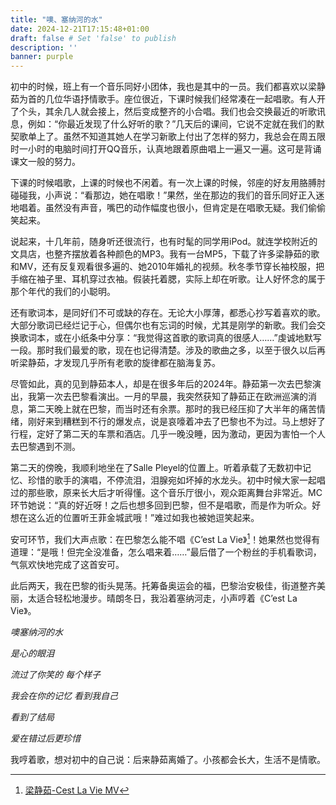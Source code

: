```yaml
---
title: "噢、塞纳河的水"
date: 2024-12-21T17:15:48+01:00
draft: false # Set 'false' to publish
description: ''
banner: purple
---
```

初中的时候，班上有一个音乐同好小团体，我也是其中的一员。我们都喜欢以梁静茹为首的几位华语抒情歌手。座位很近，下课时候我们经常凑在一起唱歌。有人开了个头，其余几人就会接上，然后变成整齐的小合唱。我们也会交换最近的听歌讯息，例如：“你最近发现了什么好听的歌？”几天后的课间，它说不定就在我们的默契歌单上了。虽然不知道其她人在学习新歌上付出了怎样的努力，我总会在周五限时一小时的电脑时间打开QQ音乐，认真地跟着原曲唱上一遍又一遍。这可是背诵课文一般的努力。

下课的时候唱歌，上课的时候也不闲着。有一次上课的时候，邻座的好友用胳膊肘碰碰我，小声说：“看那边，她在唱歌！”果然，坐在那边的我们的音乐同好正入迷地唱着。虽然没有声音，嘴巴的动作幅度也很小，但肯定是在唱歌无疑。我们偷偷笑起来。

说起来，十几年前，随身听还很流行，也有时髦的同学用iPod。就连学校附近的文具店，也整齐摆放着各种颜色的MP3。我有一台MP5，下载了许多梁静茹的歌和MV，还有反复观看很多遍的、她2010年婚礼的视频。秋冬季节穿长袖校服，把手缩在袖子里、耳机穿过衣袖。假装托着腮，实际上却在听歌。让人好怀念的属于那个年代的我们的小聪明。

还有歌词本，是同好们不可或缺的存在。无论大小厚薄，都悉心抄写着喜欢的歌。大部分歌词已经烂记于心，但偶尔也有忘词的时候，尤其是刚学的新歌。我们会交换歌词本，或在小纸条中分享：“我觉得这首歌的歌词真的很感人……”虔诚地默写一段。那时我们最爱的歌，现在也记得清楚。涉及的歌曲之多，以至于很久以后再听梁静茹，才发现几乎所有老歌的旋律都在脑海复苏。

尽管如此，真的见到静茹本人，却是在很多年后的2024年。静茹第一次去巴黎演出，我第一次去巴黎看演出。一月的早晨，我突然获知了静茹正在欧洲巡演的消息，第二天晚上就在巴黎，而当时还有余票。那时的我已经压抑了大半年的痛苦情绪，刚好来到糟糕到不行的爆发点，说是哀嚎着冲去了巴黎也不为过。马上想好了行程，定好了第二天的车票和酒店。几乎一晚没睡，因为激动，更因为害怕一个人去巴黎遇到不测。

第二天的傍晚，我顺利地坐在了Salle Pleyel的位置上。听着承载了无数初中记忆、珍惜的歌手的演唱，不停流泪，泪腺宛如坏掉的水龙头。初中时候大家一起唱过的那些歌，原来长大后才听得懂。这个音乐厅很小，观众距离舞台非常近。MC环节她说：“真的好近呀！之后也想多回到巴黎，但不是唱歌，而是作为听众。好想在这么近的位置听王菲金城武哦！”难过如我也被她逗笑起来。

安可环节，我们大声点歌：在巴黎怎么能不唱《C’est La Vie》[^1]！她果然也觉得有道理：“是哦！但完全没准备，怎么唱来着……”最后借了一个粉丝的手机看歌词，气氛欢快地完成了这首安可。

此后两天，我在巴黎的街头晃荡。托筹备奥运会的福，巴黎治安极佳，街道整齐美丽，太适合轻松地漫步。晴朗冬日，我沿着塞纳河走，小声哼着《C’est La Vie》。

*噢塞纳河的水*

*是心的眼泪*

*流过了你笑的 每个样子*

*我会在你的记忆 看到我自己*

*看到了结局*

*爱在错过后更珍惜*

我哼着歌，想对初中的自己说：后来静茹离婚了。小孩都会长大，生活不是情歌。

[^1]: [梁静茹-Cest La Vie MV](https://www.bilibili.com/video/BV1MW411m735/?vd_source=58a65ea6386b794c6854dbda2fd2f45e)
